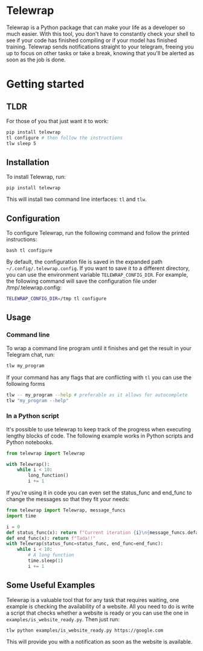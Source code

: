 # Telewrap

Telewrap is a Python package that can make your life as a developer so much easier.
With this tool, you don't have to constantly check your shell to see if your code has finished compiling or if your model has finished training.
Telewrap sends notifications straight to your telegram, freeing you up to focus on other tasks or take a break, knowing that you'll be alerted as soon as the job is done.

# Getting started

## TLDR
For those of you that just want it to work:
```bash
pip install telewrap
tl configure # then follow the instructions
tlw sleep 5
```

## Installation

To install Telewrap, run:

```pip install telewrap```

This will install two command line interfaces: `tl` and `tlw`.

## Configuration

To configure Telewrap, run the following command and follow the printed instructions:

``bash
tl configure
``

By default, the configuration file is saved in the expanded path `~/.config/.telewrap.config`. If you want to save it to a different directory, you can use the environment variable `TELEWRAP_CONFIG_DIR`. For example, the following command will save the configuration file under /tmp/.telewrap.config:

```bash
TELEWRAP_CONFIG_DIR=/tmp tl configure
```

## Usage

### Command line

To wrap a command line program until it finishes and get the result in your Telegram chat, run:

```bash
tlw my_program
```

If your command has any flags that are conflicting with `tl` you can use the following forms

```bash
tlw -- my_program --help # preferable as it allows for autocomplete
tlw "my_program --help"
```


### In a Python script

It's possible to use telewrap to keep track of the progress when executing lengthy blocks of code.
The following example works in Python scripts and Python notebooks.

```python
from telewrap import Telewrap

with Telewrap():
    while i < 10:
        long_function()
        i += 1
```

If you're using it in code you can even set the status_func and end_func to change the messages so that they fit your needs:

```python
from telewrap import Telewrap, message_funcs
import time

i = 0
def status_func(x): return f"Current iteration {i}\n{message_funcs.default_status_func(x)}"
def end_func(x): return f"Tada!!"
with Telewrap(status_func=status_func, end_func=end_func):
    while i < 10:
        # A long function
        time.sleep(1)
        i += 1
```

## Some Useful Examples
Telewrap is a valuable tool that for any task that requires waiting, one example is checking the availability of a website. All you need to do is write a script that checks whether a website is ready or you can use the one in  `examples/is_website_ready.py`.
Then just run:

```bash
tlw python examples/is_website_ready.py https://google.com
```

This will provide you with a notification as soon as the website is available.